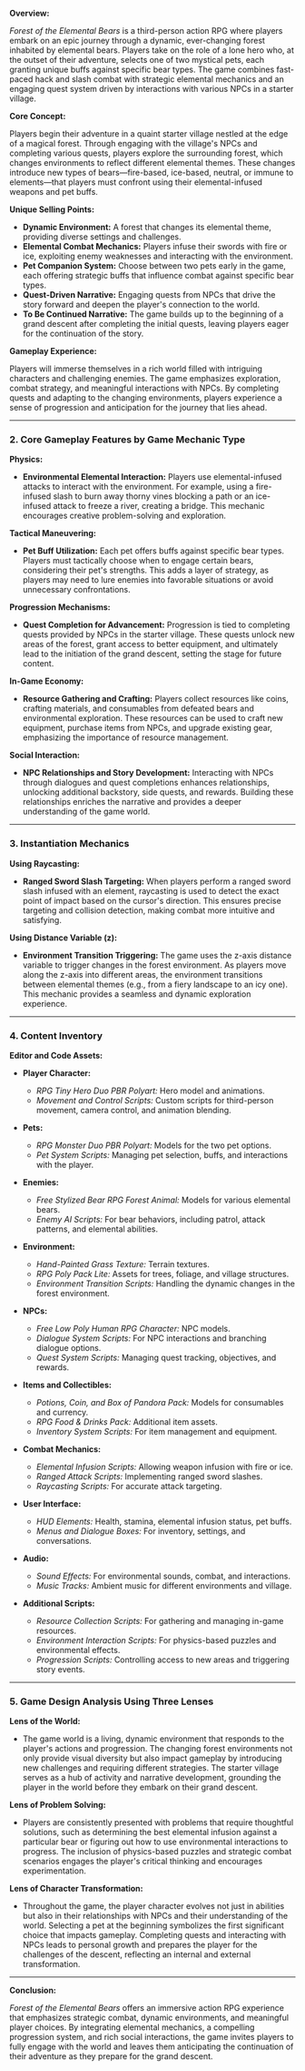 **Overview:**

*Forest of the Elemental Bears* is a third-person action RPG where players embark on an epic journey through a dynamic, ever-changing forest inhabited by elemental bears. Players take on the role of a lone hero who, at the outset of their adventure, selects one of two mystical pets, each granting unique buffs against specific bear types. The game combines fast-paced hack and slash combat with strategic elemental mechanics and an engaging quest system driven by interactions with various NPCs in a starter village.

**Core Concept:**

Players begin their adventure in a quaint starter village nestled at the edge of a magical forest. Through engaging with the village's NPCs and completing various quests, players explore the surrounding forest, which changes environments to reflect different elemental themes. These changes introduce new types of bears—fire-based, ice-based, neutral, or immune to elements—that players must confront using their elemental-infused weapons and pet buffs.

**Unique Selling Points:**

- **Dynamic Environment:** A forest that changes its elemental theme, providing diverse settings and challenges.
- **Elemental Combat Mechanics:** Players infuse their swords with fire or ice, exploiting enemy weaknesses and interacting with the environment.
- **Pet Companion System:** Choose between two pets early in the game, each offering strategic buffs that influence combat against specific bear types.
- **Quest-Driven Narrative:** Engaging quests from NPCs that drive the story forward and deepen the player's connection to the world.
- **To Be Continued Narrative:** The game builds up to the beginning of a grand descent after completing the initial quests, leaving players eager for the continuation of the story.

**Gameplay Experience:**

Players will immerse themselves in a rich world filled with intriguing characters and challenging enemies. The game emphasizes exploration, combat strategy, and meaningful interactions with NPCs. By completing quests and adapting to the changing environments, players experience a sense of progression and anticipation for the journey that lies ahead.

---

### **2. Core Gameplay Features by Game Mechanic Type**

**Physics:**

- **Environmental Elemental Interaction:** Players use elemental-infused attacks to interact with the environment. For example, using a fire-infused slash to burn away thorny vines blocking a path or an ice-infused attack to freeze a river, creating a bridge. This mechanic encourages creative problem-solving and exploration.

**Tactical Maneuvering:**

- **Pet Buff Utilization:** Each pet offers buffs against specific bear types. Players must tactically choose when to engage certain bears, considering their pet's strengths. This adds a layer of strategy, as players may need to lure enemies into favorable situations or avoid unnecessary confrontations.

**Progression Mechanisms:**

- **Quest Completion for Advancement:** Progression is tied to completing quests provided by NPCs in the starter village. These quests unlock new areas of the forest, grant access to better equipment, and ultimately lead to the initiation of the grand descent, setting the stage for future content.

**In-Game Economy:**

- **Resource Gathering and Crafting:** Players collect resources like coins, crafting materials, and consumables from defeated bears and environmental exploration. These resources can be used to craft new equipment, purchase items from NPCs, and upgrade existing gear, emphasizing the importance of resource management.

**Social Interaction:**

- **NPC Relationships and Story Development:** Interacting with NPCs through dialogues and quest completions enhances relationships, unlocking additional backstory, side quests, and rewards. Building these relationships enriches the narrative and provides a deeper understanding of the game world.

---

### **3. Instantiation Mechanics**

**Using Raycasting:**

- **Ranged Sword Slash Targeting:** When players perform a ranged sword slash infused with an element, raycasting is used to detect the exact point of impact based on the cursor's direction. This ensures precise targeting and collision detection, making combat more intuitive and satisfying.

**Using Distance Variable (z):**

- **Environment Transition Triggering:** The game uses the z-axis distance variable to trigger changes in the forest environment. As players move along the z-axis into different areas, the environment transitions between elemental themes (e.g., from a fiery landscape to an icy one). This mechanic provides a seamless and dynamic exploration experience.

---

### **4. Content Inventory**

**Editor and Code Assets:**

- **Player Character:**
  - *RPG Tiny Hero Duo PBR Polyart:* Hero model and animations.
  - *Movement and Control Scripts:* Custom scripts for third-person movement, camera control, and animation blending.

- **Pets:**
  - *RPG Monster Duo PBR Polyart:* Models for the two pet options.
  - *Pet System Scripts:* Managing pet selection, buffs, and interactions with the player.

- **Enemies:**
  - *Free Stylized Bear RPG Forest Animal:* Models for various elemental bears.
  - *Enemy AI Scripts:* For bear behaviors, including patrol, attack patterns, and elemental abilities.

- **Environment:**
  - *Hand-Painted Grass Texture:* Terrain textures.
  - *RPG Poly Pack Lite:* Assets for trees, foliage, and village structures.
  - *Environment Transition Scripts:* Handling the dynamic changes in the forest environment.

- **NPCs:**
  - *Free Low Poly Human RPG Character:* NPC models.
  - *Dialogue System Scripts:* For NPC interactions and branching dialogue options.
  - *Quest System Scripts:* Managing quest tracking, objectives, and rewards.

- **Items and Collectibles:**
  - *Potions, Coin, and Box of Pandora Pack:* Models for consumables and currency.
  - *RPG Food & Drinks Pack:* Additional item assets.
  - *Inventory System Scripts:* For item management and equipment.

- **Combat Mechanics:**
  - *Elemental Infusion Scripts:* Allowing weapon infusion with fire or ice.
  - *Ranged Attack Scripts:* Implementing ranged sword slashes.
  - *Raycasting Scripts:* For accurate attack targeting.

- **User Interface:**
  - *HUD Elements:* Health, stamina, elemental infusion status, pet buffs.
  - *Menus and Dialogue Boxes:* For inventory, settings, and conversations.

- **Audio:**
  - *Sound Effects:* For environmental sounds, combat, and interactions.
  - *Music Tracks:* Ambient music for different environments and village.

- **Additional Scripts:**
  - *Resource Collection Scripts:* For gathering and managing in-game resources.
  - *Environment Interaction Scripts:* For physics-based puzzles and environmental effects.
  - *Progression Scripts:* Controlling access to new areas and triggering story events.

---

### **5. Game Design Analysis Using Three Lenses**

**Lens of the World:**

- The game world is a living, dynamic environment that responds to the player's actions and progression. The changing forest environments not only provide visual diversity but also impact gameplay by introducing new challenges and requiring different strategies. The starter village serves as a hub of activity and narrative development, grounding the player in the world before they embark on their grand descent.

**Lens of Problem Solving:**

- Players are consistently presented with problems that require thoughtful solutions, such as determining the best elemental infusion against a particular bear or figuring out how to use environmental interactions to progress. The inclusion of physics-based puzzles and strategic combat scenarios engages the player's critical thinking and encourages experimentation.

**Lens of Character Transformation:**

- Throughout the game, the player character evolves not just in abilities but also in their relationships with NPCs and their understanding of the world. Selecting a pet at the beginning symbolizes the first significant choice that impacts gameplay. Completing quests and interacting with NPCs leads to personal growth and prepares the player for the challenges of the descent, reflecting an internal and external transformation.

---

**Conclusion:**

*Forest of the Elemental Bears* offers an immersive action RPG experience that emphasizes strategic combat, dynamic environments, and meaningful player choices. By integrating elemental mechanics, a compelling progression system, and rich social interactions, the game invites players to fully engage with the world and leaves them anticipating the continuation of their adventure as they prepare for the grand descent.